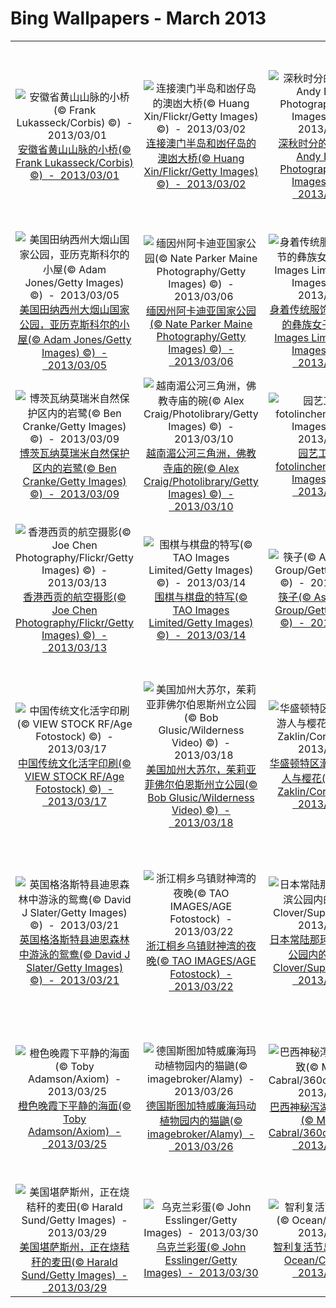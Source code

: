 # Bing Wallpapers - March 2013

| | | | |
|:-------------------------:|:-------------------------:|:-------------------------:|:-------------------------:|
| ![安徽省黄山山脉的小桥(© Frank Lukasseck/Corbis) ©)  -  2013/03/01](https://bing.ee123.net/img/cn/fhd/2013/03/01.jpg)[安徽省黄山山脉的小桥(© Frank Lukasseck/Corbis) ©)  -  2013/03/01](https://bing.ee123.net/img/cn/fhd/2013/03/01.jpg) | ![连接澳门半岛和凼仔岛的澳凼大桥(© Huang Xin/Flickr/Getty Images) ©)  -  2013/03/02](https://bing.ee123.net/img/cn/fhd/2013/03/02.jpg)[连接澳门半岛和凼仔岛的澳凼大桥(© Huang Xin/Flickr/Getty Images) ©)  -  2013/03/02](https://bing.ee123.net/img/cn/fhd/2013/03/02.jpg) | ![深秋时分的九寨沟(© Andy Leong Photography/Getty Images) ©)  -  2013/03/03](https://bing.ee123.net/img/cn/fhd/2013/03/03.jpg)[深秋时分的九寨沟(© Andy Leong Photography/Getty Images) ©)  -  2013/03/03](https://bing.ee123.net/img/cn/fhd/2013/03/03.jpg) | ![德国北莱茵-威斯特法伦州加拿大黑雁幼仔(© ARCO/Wermter, C. Collection/Arco Images/Age Fotostock) ©)  -  2013/03/04](https://bing.ee123.net/img/cn/fhd/2013/03/04.jpg)[德国北莱茵-威斯特法伦州加拿大黑雁幼仔(© ARCO/Wermter, C. Collection/Arco Images/Age Fotostock) ©)  -  2013/03/04](https://bing.ee123.net/img/cn/fhd/2013/03/04.jpg) |
| ![美国田纳西州大烟山国家公园，亚历克斯科尔的小屋(© Adam Jones/Getty Images) ©)  -  2013/03/05](https://bing.ee123.net/img/cn/fhd/2013/03/05.jpg)[美国田纳西州大烟山国家公园，亚历克斯科尔的小屋(© Adam Jones/Getty Images) ©)  -  2013/03/05](https://bing.ee123.net/img/cn/fhd/2013/03/05.jpg) | ![缅因州阿卡迪亚国家公园(© Nate Parker Maine Photography/Getty Images) ©)  -  2013/03/06](https://bing.ee123.net/img/cn/fhd/2013/03/06.jpg)[缅因州阿卡迪亚国家公园(© Nate Parker Maine Photography/Getty Images) ©)  -  2013/03/06](https://bing.ee123.net/img/cn/fhd/2013/03/06.jpg) | ![身着传统服饰庆祝火把节的彝族女子(© TAO Images Limited/Getty Images) ©)  -  2013/03/07](https://bing.ee123.net/img/cn/fhd/2013/03/07.jpg)[身着传统服饰庆祝火把节的彝族女子(© TAO Images Limited/Getty Images) ©)  -  2013/03/07](https://bing.ee123.net/img/cn/fhd/2013/03/07.jpg) | ![俄勒冈州三姐妹山上空的乌云与闪电(© Marc Adamus/Aurora Photos) ©)  -  2013/03/08](https://bing.ee123.net/img/cn/fhd/2013/03/08.jpg)[俄勒冈州三姐妹山上空的乌云与闪电(© Marc Adamus/Aurora Photos) ©)  -  2013/03/08](https://bing.ee123.net/img/cn/fhd/2013/03/08.jpg) |
| ![博茨瓦纳莫瑞米自然保护区内的岩鹭(© Ben Cranke/Getty Images) ©)  -  2013/03/09](https://bing.ee123.net/img/cn/fhd/2013/03/09.jpg)[博茨瓦纳莫瑞米自然保护区内的岩鹭(© Ben Cranke/Getty Images) ©)  -  2013/03/09](https://bing.ee123.net/img/cn/fhd/2013/03/09.jpg) | ![越南湄公河三角洲，佛教寺庙的碗(© Alex Craig/Photolibrary/Getty Images) ©)  -  2013/03/10](https://bing.ee123.net/img/cn/fhd/2013/03/10.jpg)[越南湄公河三角洲，佛教寺庙的碗(© Alex Craig/Photolibrary/Getty Images) ©)  -  2013/03/10](https://bing.ee123.net/img/cn/fhd/2013/03/10.jpg) | ![园艺工具(© fotolinchen/E+/Getty Images) ©)  -  2013/03/11](https://bing.ee123.net/img/cn/fhd/2013/03/11.jpg)[园艺工具(© fotolinchen/E+/Getty Images) ©)  -  2013/03/11](https://bing.ee123.net/img/cn/fhd/2013/03/11.jpg) | ![加拿大马尼托巴省丘吉尔镇，哈得逊湾附近的北极熊(© Galen Rowell/Corbis) ©)  -  2013/03/12](https://bing.ee123.net/img/cn/fhd/2013/03/12.jpg)[加拿大马尼托巴省丘吉尔镇，哈得逊湾附近的北极熊(© Galen Rowell/Corbis) ©)  -  2013/03/12](https://bing.ee123.net/img/cn/fhd/2013/03/12.jpg) |
| ![香港西贡的航空摄影(© Joe Chen Photography/Flickr/Getty Images) ©)  -  2013/03/13](https://bing.ee123.net/img/cn/fhd/2013/03/13.jpg)[香港西贡的航空摄影(© Joe Chen Photography/Flickr/Getty Images) ©)  -  2013/03/13](https://bing.ee123.net/img/cn/fhd/2013/03/13.jpg) | ![围棋与棋盘的特写(© TAO Images Limited/Getty Images) ©)  -  2013/03/14](https://bing.ee123.net/img/cn/fhd/2013/03/14.jpg)[围棋与棋盘的特写(© TAO Images Limited/Getty Images) ©)  -  2013/03/14](https://bing.ee123.net/img/cn/fhd/2013/03/14.jpg) | ![筷子(© Asia Images Group/Getty Images) ©)  -  2013/03/15](https://bing.ee123.net/img/cn/fhd/2013/03/15.jpg)[筷子(© Asia Images Group/Getty Images) ©)  -  2013/03/15](https://bing.ee123.net/img/cn/fhd/2013/03/15.jpg) | ![旧金山唐人街的药材铺，挂在装满中药抽屉上的秤(© Phil Schermeister/Corbis) ©)  -  2013/03/16](https://bing.ee123.net/img/cn/fhd/2013/03/16.jpg)[旧金山唐人街的药材铺，挂在装满中药抽屉上的秤(© Phil Schermeister/Corbis) ©)  -  2013/03/16](https://bing.ee123.net/img/cn/fhd/2013/03/16.jpg) |
| ![中国传统文化活字印刷(© VIEW STOCK RF/Age Fotostock) ©)  -  2013/03/17](https://bing.ee123.net/img/cn/fhd/2013/03/17.jpg)[中国传统文化活字印刷(© VIEW STOCK RF/Age Fotostock) ©)  -  2013/03/17](https://bing.ee123.net/img/cn/fhd/2013/03/17.jpg) | ![美国加州大苏尔，茱莉亚菲佛尔伯恩斯州立公园(© Bob Glusic/Wilderness Video) ©)  -  2013/03/18](https://bing.ee123.net/img/cn/fhd/2013/03/18.jpg)[美国加州大苏尔，茱莉亚菲佛尔伯恩斯州立公园(© Bob Glusic/Wilderness Video) ©)  -  2013/03/18](https://bing.ee123.net/img/cn/fhd/2013/03/18.jpg) | ![华盛顿特区潮汐湖旁的游人与樱花(© Stefan Zaklin/Corbis) ©)  -  2013/03/19](https://bing.ee123.net/img/cn/fhd/2013/03/19.jpg)[华盛顿特区潮汐湖旁的游人与樱花(© Stefan Zaklin/Corbis) ©)  -  2013/03/19](https://bing.ee123.net/img/cn/fhd/2013/03/19.jpg) | ![美国密歇根州马尔凯特河附近的湿地(© Visuals Unlimited, Inc./Jeff Wickett/Getty Images) ©)  -  2013/03/20](https://bing.ee123.net/img/cn/fhd/2013/03/20.jpg)[美国密歇根州马尔凯特河附近的湿地(© Visuals Unlimited, Inc./Jeff Wickett/Getty Images) ©)  -  2013/03/20](https://bing.ee123.net/img/cn/fhd/2013/03/20.jpg) |
| ![英国格洛斯特县迪恩森林中游泳的鸳鸯(© David J Slater/Getty Images) ©)  -  2013/03/21](https://bing.ee123.net/img/cn/fhd/2013/03/21.jpg)[英国格洛斯特县迪恩森林中游泳的鸳鸯(© David J Slater/Getty Images) ©)  -  2013/03/21](https://bing.ee123.net/img/cn/fhd/2013/03/21.jpg) | ![浙江桐乡乌镇财神湾的夜晚(© TAO IMAGES/AGE Fotostock)  -  2013/03/22](https://bing.ee123.net/img/cn/fhd/2013/03/22.jpg)[浙江桐乡乌镇财神湾的夜晚(© TAO IMAGES/AGE Fotostock)  -  2013/03/22](https://bing.ee123.net/img/cn/fhd/2013/03/22.jpg) | ![日本常陆那珂市日立海滨公园内的地肤(© Clover/Superstock)  -  2013/03/23](https://bing.ee123.net/img/cn/fhd/2013/03/23.jpg)[日本常陆那珂市日立海滨公园内的地肤(© Clover/Superstock)  -  2013/03/23](https://bing.ee123.net/img/cn/fhd/2013/03/23.jpg) | ![苏州工业园区金鸡湖畔摩天轮(© Baojian Ge/SIP Administrative Committee)  -  2013/03/24](https://bing.ee123.net/img/cn/fhd/2013/03/24.jpg)[苏州工业园区金鸡湖畔摩天轮(© Baojian Ge/SIP Administrative Committee)  -  2013/03/24](https://bing.ee123.net/img/cn/fhd/2013/03/24.jpg) |
| ![橙色晚霞下平静的海面(© Toby Adamson/Axiom)  -  2013/03/25](https://bing.ee123.net/img/cn/fhd/2013/03/25.jpg)[橙色晚霞下平静的海面(© Toby Adamson/Axiom)  -  2013/03/25](https://bing.ee123.net/img/cn/fhd/2013/03/25.jpg) | ![德国斯图加特威廉海玛动植物园内的猫鼬(© imagebroker/Alamy)  -  2013/03/26](https://bing.ee123.net/img/cn/fhd/2013/03/26.jpg)[德国斯图加特威廉海玛动植物园内的猫鼬(© imagebroker/Alamy)  -  2013/03/26](https://bing.ee123.net/img/cn/fhd/2013/03/26.jpg) | ![巴西神秘泻湖的水下景致(© Marcio Cabral/360cities.net)  -  2013/03/27](https://bing.ee123.net/img/cn/fhd/2013/03/27.jpg)[巴西神秘泻湖的水下景致(© Marcio Cabral/360cities.net)  -  2013/03/27](https://bing.ee123.net/img/cn/fhd/2013/03/27.jpg) | ![阿根廷巴塔哥尼亚一座死火山上空的荚状高积云(© David H. Collier/Getty Images)  -  2013/03/28](https://bing.ee123.net/img/cn/fhd/2013/03/28.jpg)[阿根廷巴塔哥尼亚一座死火山上空的荚状高积云(© David H. Collier/Getty Images)  -  2013/03/28](https://bing.ee123.net/img/cn/fhd/2013/03/28.jpg) |
| ![美国堪萨斯州，正在烧秸秆的麦田(© Harald Sund/Getty Images)  -  2013/03/29](https://bing.ee123.net/img/cn/fhd/2013/03/29.jpg)[美国堪萨斯州，正在烧秸秆的麦田(© Harald Sund/Getty Images)  -  2013/03/29](https://bing.ee123.net/img/cn/fhd/2013/03/29.jpg) | ![乌克兰彩蛋(© John Esslinger/Getty Images)  -  2013/03/30](https://bing.ee123.net/img/cn/fhd/2013/03/30.jpg)[乌克兰彩蛋(© John Esslinger/Getty Images)  -  2013/03/30](https://bing.ee123.net/img/cn/fhd/2013/03/30.jpg) | ![智利复活节岛的石像(© Ocean/Corbis)  -  2013/03/31](https://bing.ee123.net/img/cn/fhd/2013/03/31.jpg)[智利复活节岛的石像(© Ocean/Corbis)  -  2013/03/31](https://bing.ee123.net/img/cn/fhd/2013/03/31.jpg) |  |
